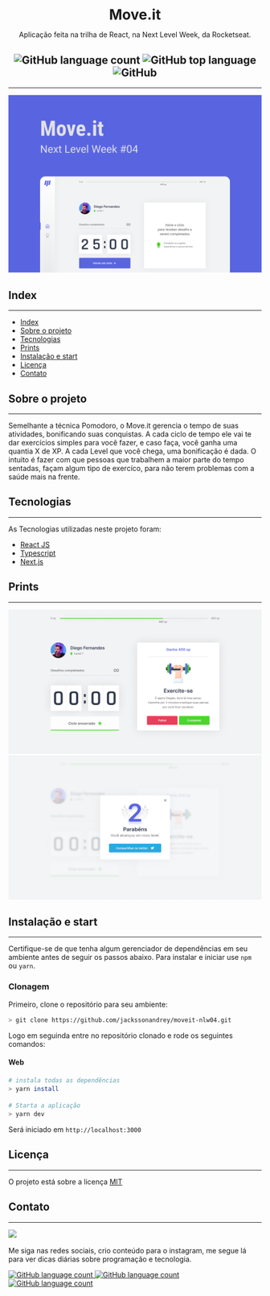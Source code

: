 <h1
  align="center"
  style="margin-bottom: 0px;"
>
  Move.it
</h1>
<p
  align="center"
>
  Aplicação feita na trilha de React, na Next Level Week, da Rocketseat.
</p>
<h2
  align="center"
>
    <img alt="GitHub language count" src="https://img.shields.io/github/languages/count/jackssonandrey/moveit-nlw04?style=for-the-badge">
    <img alt="GitHub top language" src="https://img.shields.io/github/languages/top/jackssonandrey/moveit-nlw04?style=for-the-badge">
    <img alt="GitHub" src="https://img.shields.io/github/license/jackssonandrey/moveit-nlw04?style=for-the-badge">
</h2>
<hr>

![capa](./public/capa.png)

## Index

<hr>

- [Index](#index)
- [Sobre o projeto](#sobre-o-projeto)
- [Tecnologias](#tecnologias)
- [Prints](#prints)
- [Instalação e start](#instalação-e-start)
- [Licença](#licença)
- [Contato](#contato)

## Sobre o projeto

<hr>

Semelhante a técnica Pomodoro, o Move.it gerencia o tempo de suas atividades, bonificando suas conquistas. A cada ciclo de tempo ele vai te dar exercícios simples para você fazer, e caso faça, você ganha uma quantia X de XP. A cada Level que você chega, uma bonificação é dada. O intuito é fazer com que pessoas que trabalhem a maior parte do tempo sentadas, façam algum tipo de exercíco, para não terem problemas com a saúde mais na frente.

## Tecnologias

<hr>

As Tecnologias utilizadas neste projeto foram:

- <a href="https://pt-br.reactjs.org/">React JS</a>
- <a href="https://www.typescriptlang.org/">Typescript</a>
- <a href="https://nextjs.org/">Next.js</a>

## Prints

<hr>

<img src="./public/ciclo-encerrado.png">
<img src="./public/compartilhar.png">

## Instalação e start

<hr>

Certifique-se de que tenha algum gerenciador de dependências em seu ambiente antes de seguir os passos abaixo. Para instalar e iniciar use `npm` ou `yarn`.

### Clonagem

Primeiro, clone o repositório para seu ambiente:

```bash
> git clone https://github.com/jackssonandrey/moveit-nlw04.git
```

Logo em seguinda entre no repositório clonado e rode os seguintes comandos:

#### Web

```bash
# instala todas as dependências
> yarn install

# Starta a aplicação
> yarn dev
```

Será iniciado em `http://localhost:3000`

## Licença

<hr>

O projeto está sobre a licença [MIT](./LICENSE)

## Contato

<hr>

<img src="https://github.com/jackssonandrey.png" style="width: 120px;">

Me siga nas redes sociais, crio conteúdo para o instagram, me segue lá para ver dicas diárias sobre programação e tecnologia.

<p>
  <a href="https://twitter.com/andreydev_">
  <img alt="GitHub language count" src="https://img.shields.io/badge/-Twitter-1ca0f1?style=flat-square&labelColor=1ca0f1&logo=twitter&logoColor=white&link=https://twitter.com/andreydev_">
  </a>
  <a href="https://www.linkedin.com/in/jacksson-andrey">
  <img alt="GitHub language count" src="https://img.shields.io/badge/-LinkedIn-blue?style=flat-square&logo=Linkedin&logoColor=white&link=https://www.linkedin.com/in/jacksson-andrey)">
  </a>
  <a href="https://www.instagram.com/andreyaraujo.dev/">
  <img alt="GitHub language count" src="https://img.shields.io/badge/-Instagram-bc2a8d?style=flat-square&labelColor=bc2a8d&logo=Instagram&logoColor=white&link=https://www.instagram.com/andreydev_">
  </a>
</p>
